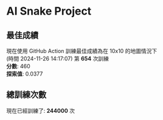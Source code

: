 
# AI Snake Project

## **最佳成績**
現在使用 GitHub Action 訓練最佳成績為在 10x10 的地圖情況下  
(時間 2024-11-26 14:17:07) 第 **654** 次訓練  
**分數**: 460  
**探索值**: 0.0377

## 總訓練次數
現在已經訓練了: **244000** 次
